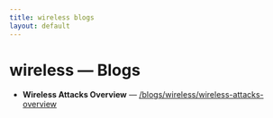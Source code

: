 ```yaml
---
title: wireless blogs
layout: default
---
```


# wireless — Blogs

- **Wireless Attacks Overview** — [/blogs/wireless/wireless-attacks-overview](/blogs/wireless/wireless-attacks-overview)
